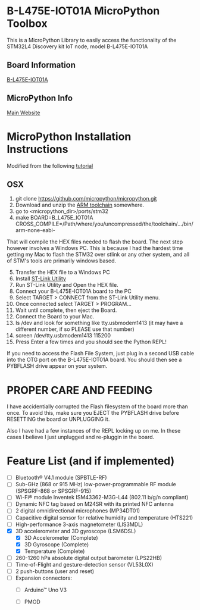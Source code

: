 # B-L475E-IOT01A MicroPython Toolbox
This is a MicroPython Library to easily access the functionality of the STM32L4 Discovery kit IoT node, model B-L475E-IOT01A

## Board Information
[B-L475E-IOT01A](http://www.st.com/en/evaluation-tools/b-l475e-iot01a.html)

## MicroPython Info
[Main Website](https://micropython.org/)

# MicroPython Installation Instructions
Modified from the following [tutorial](https://forum.micropython.org/viewtopic.php?t=2613)

## OSX
1. git clone https://github.com/micropython/micropython.git
2. Download and unzip the [ARM toolchain](https://developer.arm.com/open-source/gnu-toolchain/gnu-rm/downloads) somewhere.
3. go to <micropython_dir>/ports/stm32
4. make BOARD=B_L475E_IOT01A CROSS_COMPILE=/Path/where/you/uncompressed/the/toolchain/.../bin/arm-none-eabi-

That will compile the HEX files needed to flash the board.  The next step however involves a Windows PC.  This is because I had the hardest time getting my Mac to flash the STM32 over stlink or any other system, and all of STM's tools are primarily windows based.

5. Transfer the HEX file to a Windows PC
6. Install [ST-Link Utility](http://www.st.com/en/development-tools/stsw-link004.html)
7. Run ST-Link Utility and Open the HEX file.
8. Connect your B-L475E-IOT01A board to the PC
9. Select TARGET > CONNECT from the ST-Link Utility menu.
10. Once connected select TARGET > PROGRAM...
11. Wait until complete, then eject the Board.
12. Connect the Board to your Mac.
13. ls /dev and look for something like tty.usbmodem1413 (it may have a different number, if so PLEASE use that number)
14. screen /dev/tty.usbmodem1413 115200
15. Press Enter a few times and you should see the Python REPL!

If you need to access the Flash File System, just plug in a second USB cable into the OTG port on the B-L475E-IOT01A board.  You should then see a PYBFLASH drive appear on your system.

# PROPER CARE AND FEEDING
I have accidentially corrupted the Flash filesystem of the board more than once.  To avoid this, make sure you EJECT the PYBFLASH drive before RESETTING the board or UNPLUGGING it.

Also I have had a few instances of the REPL locking up on me.  In these cases I believe I just unplugged and re-pluggin in the board.

# Feature List (and if implemented)
- [ ] Bluetooth® V4.1 module (SPBTLE-RF)
- [ ] Sub-GHz (868 or 915 MHz) low-power-programmable RF module (SPSGRF-868 or SPSGRF-915)
- [ ] Wi-Fi® module Inventek ISM43362-M3G-L44 (802.11 b/g/n compliant)
- [ ] Dynamic NFC tag based on M24SR with its printed NFC antenna
- [ ] 2 digital omnidirectional microphones (MP34DT01)
- [ ] Capacitive digital sensor for relative humidity and temperature (HTS221)
- [ ] High-performance 3-axis magnetometer (LIS3MDL)
- [x] 3D accelerometer and 3D gyroscope (LSM6DSL)
	- [x] 3D Accelerometer (Complete)
	- [x] 3D Gyroscope (Complete)
	- [x] Temperature (Complete)
- [ ] 260-1260 hPa absolute digital output barometer (LPS22HB)
- [ ] Time-of-Flight and gesture-detection sensor (VL53L0X)
- [ ] 2 push-buttons (user and reset)
- [ ] Expansion connectors:
	- [ ] Arduino™ Uno V3
	- [ ] PMOD
 
